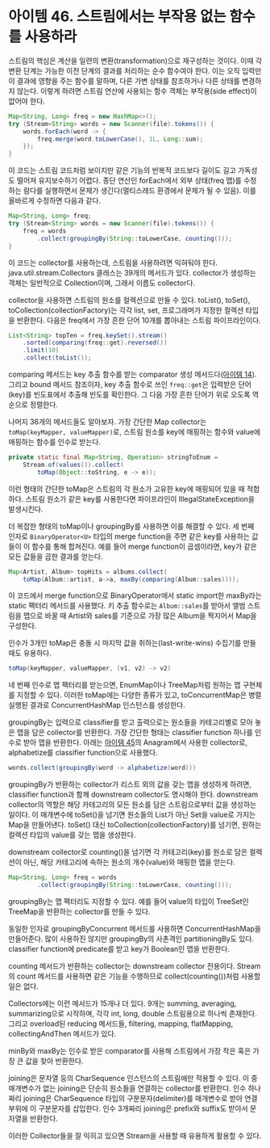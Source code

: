 # 아이템 46. 스트림에서는 부작용 없는 함수를 사용하라
스트림의 핵심은 계산을 일련의 변환(transformation)으로 재구성하는 것이다.
이때 각 변환 단계는 가능한 이전 단계의 결과를 처리하는 순수 함수여야 한다.
이는 오직 입력만이 결과에 영향을 주는 함수를 말하며, 다른 가변 상태를 참조하거나 다른 상태를 변경하지 않는다.
이렇게 하려면 스트림 연산에 사용되는 함수 객체는 부작용(side effect)이 없어야 한다.

```java
Map<String, Long> freq = new HashMap<>();
try (Stream<String> words = new Scanner(file).tokens()) {
    words.forEach(word -> {
        freq.merge(word.toLowerCase(), 1L, Long::sum);
    });
}
```
이 코드는 스트림 코드처럼 보이지만 같은 기능의 반복적 코드보다 길이도 길고 가독성도 떨어져 유지보수하기 어렵다.
종단 연산인 forEach에서 외부 상태(freq 맵)를 수정하는 람다를 실행하면서 문제가 생긴다(멀티스레드 환경에서 문제가 될 수 있음).
이를 올바르게 수정하면 다음과 같다.
```java
Map<String, Long> freq;
try (Stream<String> words = new Scanner(file).tokens()) {
    freq = words
        .collect(groupingBy(String::toLowerCase, counting()));
}
```
이 코드는 collector를 사용하는데, 스트림을 사용하려면 익혀둬야 한다.
java.util.stream.Collectors 클래스는 39개의 메서드가 있다.
collector가 생성하는 객체는 일반적으로 Collection이며, 그래서 이름도 collector다.

collector을 사용하면 스트림의 원소를 컬렉션으로 만들 수 있다.
toList(), toSet(), toCollection(collectionFactory)는 각각 list, set, 프로그래머가 지정한 컬렉션 타입을 반환한다.
다음은 freq에서 가장 흔한 단어 10개를 뽑아내는 스트림 파이프라인이다.
```java
List<String> topTen = freq.keySet().stream()
    .sorted(comparing(freq::get).reversed())
    .limit(10)
    .collect(toList());
```
comparing 메서드는 key 추출 함수를 받는 comparator 생성 메서드다([아이템 14](item14.md)).
그리고 bound 메서드 참조이자, key 추출 함수로 쓰인 `freq::get`은 입력받은 단어(key)를 빈도표에서 추출해 빈도를 확인한다.
그 다음 가장 흔한 단어가 위로 오도록 역순으로 정렬한다.

나머지 36개의 메서드들도 알아보자.
가장 간단한 Map collector는 `toMap(keyMapper, valueMapper)`로, 스트림 원소를 key에 매핑하는 함수와 value에 매핑하는 함수를 인수로 받는다.
```java
private static final Map<String, Operation> stringToEnum =
    Stream.of(values()).collect(
        toMap(Object::toString, e -> e));
```
이런 형태의 간단한 toMap은 스트림의 각 원소가 고유한 key에 매핑되어 있을 때 적합하다.
스트림 원소가 같은 key를 사용한다면 파이프라인이 IllegalStateException을 발생시킨다.

더 복잡한 형태의 toMap이나 groupingBy를 사용하면 이를 해결할 수 있다.
세 번째 인자로 `BinaryOperator<U>` 타입의 merge function을 주면 같은 key를 사용하는 값들이 이 함수를 통해 합쳐진다.
예를 들어 merge function이 곱셈이라면, key가 같은 모든 값들을 곱한 결과를 얻는다.
```java
Map<Artist, Album> topHits = albums.collect(
    toMap(Album::artist, a->a, maxBy(comparing(Album::sales))));
```
이 코드에서 merge function으로 BinaryOperator에서 static import한 maxBy라는 static 팩터리 메서드를 사용했다.
키 추출 함수로는 `Album::sales`를 받아서 앨범 스트림을 맵으로 바꿀 때 Artist와 sales를 기준으로 가장 많은 Album을 짝지어서 Map을 구성한다.

인수가 3개인 toMap은 충돌 시 마지막 값을 취하는(last-write-wins) 수집기를 만들 때도 유용하다.
```java
toMap(keyMapper, valueMapper, (v1, v2) -> v2)
```

네 번째 인수로 맵 팩터리를 받는으면, EnumMap이나 TreeMap처럼 원하는 맵 구현체를 지정할 수 있다.
이러한 toMap에는 다양한 종류가 있고, toConcurrentMap은 병렬 실행된 결과로 ConcurrentHashMap 인스턴스를 생성한다.

groupingBy는 입력으로 classifier를 받고 출력으로는 원소들을 카테고리별로 모아 놓은 맵을 담은 collector를 반환한다.
가장 간단한 형태는 classifier function 하나를 인수로 받아 맵을 반환한다.
아래는 [아이템 45](item45.md)의 Anagram에서 사용한 collector로, alphabetize를 classifier function으로 사용했다.
```java
words.collect(groupingBy(word -> alphabetize(word)))
```
groupingBy가 반환하는 collector가 리스트 외의 값을 갖는 맵을 생성하게 하려면, classifier function과 함께 downstream collector도 명시해야 한다.
downstream collector의 역할은 해당 카테고리의 모든 원소를 담은 스트림으로부터 값을 생성하는 일이다.
이 매개변수에 toSet()을 넘기면 원소들의 List가 아닌 Set을 value로 가지는 Map을 만들어낸다.
toSet() 대신 toCollection(collectionFactory)를 넘기면, 원하는 컬렉션 타입의 value를 갖는 맵을 생성한다.

downstream collector로 counting()을 넘기면 각 카테고리(key)를 원소로 담은 컬렉션이 아닌, 해당 카테고리에 속하는 원소의 개수(value)와 매핑한 맵을 얻는다.
```java
Map<String, Long> freq = words
        .collect(groupingBy(String::toLowerCase, counting()));
```
groupingBy는 맵 팩터리도 지정할 수 있다.
예를 들어 value의 타입이 TreeSet인 TreeMap을 반환하는 collector를 만들 수 있다.

동일한 인자로 groupingByConcurrent 메서드를 사용하면 ConcurrentHashMap을 만들어준다.
많이 사용하진 않지만 groupingBy의 사촌격인 partitioningBy도 있다.
classifier function에 predicate를 받고 key가 Boolean인 맵을 반환한다.

counting 메서드가 반환하는 collector는 downstream collector 전용이다.
Stream의 count 메서드를 사용하면 같은 기능을 수행하므로 collect(counting())처럼 사용할 일은 없다.

Collectors에는 이런 메서드가 15개나 더 있다.
9개는 summing, averaging, summarizing으로 시작하며, 각각 int, long, double 스트림용으로 하나씩 존재한다.
그리고 overload된 reducing 메서드들, filtering, mapping, flatMapping, collectingAndThen 메서드가 있다.

minBy와 maxBy는 인수로 받은 comparator를 사용해 스트림에서 가장 작은 혹은 가장 큰 값을 찾아 반환한다.

joining은 문자열 등의 CharSequence 인스턴스의 스트림에만 적용할 수 있다.
이 중 매개변수가 없는 joining은 단순히 원소들을 연결하는 collector를 반환한다.
인수 하나짜리 joining은 CharSequence 타입의 구분문자(delimiter)를 매개변수로 받아 연결 부위에 이 구분문자를 삽입한다.
인수 3개짜리 joining은 prefix와 suffix도 받아서 문자열을 반환한다.

이러한 Collector들을 잘 익히고 있으면 Stream을 사용할 때 유용하게 활용할 수 있다.

